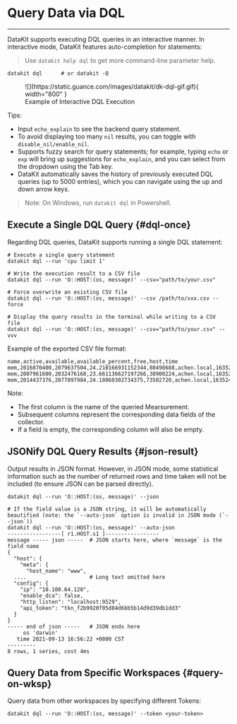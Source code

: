 # Query Data via DQL
---

DataKit supports executing DQL queries in an interactive manner. In interactive mode, DataKit features auto-completion for statements:

> Use `datakit help dql` to get more command-line parameter help.

```shell
datakit dql      # or datakit -Q
```

<figure markdown>
  ![](https://static.guance.com/images/datakit/dk-dql-gif.gif){ width="800" }
  <figcaption> Example of Interactive DQL Execution </figcaption>
</figure>

Tips:

- Input `echo_explain` to see the backend query statement.
- To avoid displaying too many `nil` results, you can toggle with `disable_nil/enable_nil`.
- Supports fuzzy search for query statements; for example, typing `echo` or `exp` will bring up suggestions for `echo_explain`, and you can select from the dropdown using the Tab key.
- DataKit automatically saves the history of previously executed DQL queries (up to 5000 entries), which you can navigate using the up and down arrow keys.

> Note: On Windows, run `datakit dql` in Powershell.

## Execute a Single DQL Query {#dql-once}

Regarding DQL queries, DataKit supports running a single DQL statement:

```shell
# Execute a single query statement
datakit dql --run 'cpu limit 1'

# Write the execution result to a CSV file
datakit dql --run 'O::HOST:(os, message)' --csv="path/to/your.csv"

# Force overwrite an existing CSV file
datakit dql --run 'O::HOST:(os, message)' --csv /path/to/xxx.csv --force

# Display the query results in the terminal while writing to a CSV file
datakit dql --run 'O::HOST:(os, message)' --csv="path/to/your.csv" --vvv
```

Example of the exported CSV file format:

```shell
name,active,available,available_percent,free,host,time
mem,2016870400,2079637504,24.210166931152344,80498688,achen.local,1635242524385
mem,2007961600,2032476160,23.661136627197266,30900224,achen.local,1635242534385
mem,2014437376,2077097984,24.18060302734375,73502720,achen.local,1635242544382
```

Note:

- The first column is the name of the queried Mearsurement.
- Subsequent columns represent the corresponding data fields of the collector.
- If a field is empty, the corresponding column will also be empty.

## JSONify DQL Query Results {#json-result}

Output results in JSON format. However, in JSON mode, some statistical information such as the number of returned rows and time taken will not be included (to ensure JSON can be parsed directly).

```shell
datakit dql --run 'O::HOST:(os, message)' --json

# If the field value is a JSON string, it will be automatically beautified (note: the `--auto-json` option is invalid in JSON mode (`--json`))
datakit dql --run 'O::HOST:(os, message)' --auto-json
-----------------[ r1.HOST.s1 ]-----------------
message ----- json -----  # JSON starts here, where `message` is the field name
{
  "host": {
    "meta": {
      "host_name": "www",
  ....                    # Long text omitted here
  "config": {
    "ip": "10.100.64.120",
    "enable_dca": false,
    "http_listen": "localhost:9529",
    "api_token": "tkn_f2b9920f05d84d6bb5b14d9d39db1dd3"
  }
}
----- end of json -----   # JSON ends here
     os 'darwin'
   time 2021-09-13 16:56:22 +0800 CST
---------
8 rows, 1 series, cost 4ms
```

## Query Data from Specific Workspaces {#query-on-wksp}

Query data from other workspaces by specifying different Tokens:

```shell
datakit dql --run 'O::HOST:(os, message)' --token <your-token>
```